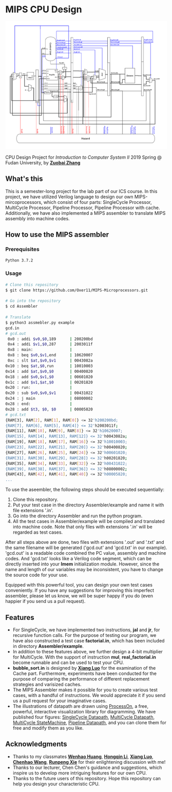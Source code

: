 # MIPS CPU Design
![Pipeline_Datapath](README.asset/Pipeline_Datapath.jpg)

CPU Design Project for *Introduction to Computer System II* 2019 Spring @ Fudan University, by [**Zuobai Zhang**](https://oxer11.github.io/)


## What's this

This is a semester-long project for the lab part of our ICS course. In this project, we have utilized Verilog language to design our own MIPS-mircoprocessors, which consist of four parts: SingleCycle Processor, MultiCycle Processor, Pipeline Processor, Pipeline Processor with cache. Additionally, we have also implemented a MIPS assembler to translate MIPS assembly into machine codes.

## How to use the MIPS assembler

### Prerequisites

```
Python 3.7.2
```

### Usage

```bash
# Clone this repository
$ git clone https://github.com/Oxer11/MIPS-Microprocessors.git

# Go into the repository
$ cd Assembler

# Translate 
$ python3 assmebler.py example
gcd.in
# gcd.out
 0x0 : addi $v0,$0,189      | 200200bd
 0x4 : addi $v1,$0,287      | 2003011f
 0x8 : main:                | 
 0x8 : beq $v0,$v1,end      | 10620007
 0xc : slt $at,$v0,$v1      | 0043082a
0x10 : beq $at,$0,run       | 10010003
0x14 : add $at,$v0,$0       | 00400820
0x18 : add $v0,$v1,$0       | 00601020
0x1c : add $v1,$at,$0       | 00201820
0x20 : run:                 | 
0x20 : sub $v0,$v0,$v1      | 00431022
0x24 : j main               | 08000002
0x28 : end:                 | 
0x28 : add $t3, $0, $0      | 00005820
# gcd.txt
{RAM[3], RAM[2], RAM[1], RAM[0]} <= 32'h200200bd;
{RAM[7], RAM[6], RAM[5], RAM[4]} <= 32'h2003011f;
{RAM[11], RAM[10], RAM[9], RAM[8]} <= 32'h10620007;
{RAM[15], RAM[14], RAM[13], RAM[12]} <= 32'h0043082a;
{RAM[19], RAM[18], RAM[17], RAM[16]} <= 32'h10010003;
{RAM[23], RAM[22], RAM[21], RAM[20]} <= 32'h00400820;
{RAM[27], RAM[26], RAM[25], RAM[24]} <= 32'h00601020;
{RAM[31], RAM[30], RAM[29], RAM[28]} <= 32'h00201820;
{RAM[35], RAM[34], RAM[33], RAM[32]} <= 32'h00431022;
{RAM[39], RAM[38], RAM[37], RAM[36]} <= 32'h08000002;
{RAM[43], RAM[42], RAM[41], RAM[40]} <= 32'h00005820;
...
```

To use the aseembler, the following steps should be executed sequentially:
1. Clone this repository.
2. Put your test case in the directory Assembler/example and name it with file extensions '.in'.
3. Go into the directory Assembler and run the python program.
4. All the test cases in Assembler/example will be compiled and translated into machine code. Note that only files with extensions '.in' will be regarded as test cases.

After all steps above are done, two files with extensions '.out' and '.txt' and the same filename will be generated ('gcd.out' and 'gcd.txt' in our example). 'gcd.out' is a readable code combined the PC value, assembly and machine codes. And 'gcd.txt' looks like a Verilog code segment, which can be directly inserted into your **Imem** initialization module. However, since the name and length of our variables may be inconsistent, you have to change the source code for your use.

Equipped with this powerful tool, you can design your own test cases conveniently. If you have any suggestions for improving this imperfect assembler, please let us know, we will be super happy if you do (even happier if you send us a pull request). 

## Features

- For SingleCycle, we have implemented two instructions, **jal** and **jr**, for recursive function calls. For the purpose of testing our program, we have also constructed a test case **factorial.in**, which has been included in directory **Assembler/example**.
- In addition to these features above, we further design a 4-bit multiplier for MultiCycle. With the support of instruction **mul**, **real_factorial.in** become runnable and can be used to test your CPU. 
- **bubble_sort.in** is designed by [**Xiang Luo**](https://github.com/SunflowerAries) for the examination of the Cache part. Furthermore, experiments have been conducted for the purpose of comparing the performance of different replacement strategies and varisized caches.
- The MIPS Assembler makes it possible for you to create various test cases, with a handful of instructions. We would appreciate it if you send us a pull request for your imaginative cases.
- The illustrations of datapath are drawn using [ProcessOn](https://www.processon.com/), a free, powerful, interactive visualization library for diagramming. We have published four figures: [SingleCycle Datapath](https://www.processon.com/special/template/5d1c3314e4b00218c0103346), [MultiCycle Datapath](https://www.processon.com/special/template/5cc8ece0e4b01941c8c30f4d), [MultiCycle StateMachine](https://www.processon.com/view/5ccd8611e4b09eb4ac30bc39), [Pipeline Datapath](https://www.processon.com/special/template/5cd926f0e4b09db644c76aa7), and you can clone them for free and modify them as you like.


## Acknowledgments

- Thanks to my classmates [**Wenhao Huang**](https://github.com/EZ-hwh), [**Hongqin Li**](https://github.com/lihongqinzhuanyong), [**Xiang Luo**](https://github.com/SunflowerAries), [**Chenhao Wang**](https://github.com/wch19990119), [**Runpeng Xie**](https://github.com/Josep-h) for their enlightening discussion with me!
- Thanks to our lecturer, Chen Chen's guidance and suggestions, which inspire us to develop more intriguing features for our own CPU.
- Thanks to the future users of this repository. Hope this repository can help you design your characteristic CPU.
